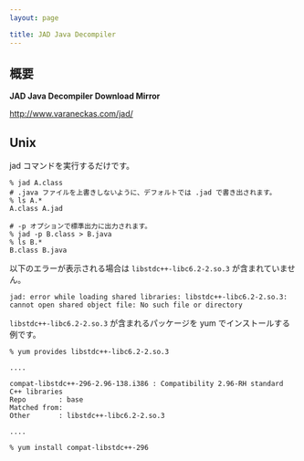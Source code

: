 ```yaml
---
layout: page

title: JAD Java Decompiler
---
```


## 概要

**JAD Java Decompiler Download Mirror**

<http://www.varaneckas.com/jad/>

## Unix

jad コマンドを実行するだけです。

    % jad A.class
    # .java ファイルを上書きしないように、デフォルトでは .jad で書き出されます。
    % ls A.*
    A.class A.jad

    # -p オプションで標準出力に出力されます。
    % jad -p B.class > B.java
    % ls B.*
    B.class B.java

以下のエラーが表示される場合は `libstdc++-libc6.2-2.so.3` が含まれていません。

    jad: error while loading shared libraries: libstdc++-libc6.2-2.so.3: cannot open shared object file: No such file or directory

`libstdc++-libc6.2-2.so.3` が含まれるパッケージを yum でインストールする例です。

    % yum provides libstdc++-libc6.2-2.so.3

    ....

    compat-libstdc++-296-2.96-138.i386 : Compatibility 2.96-RH standard C++ libraries
    Repo        : base
    Matched from:
    Other       : libstdc++-libc6.2-2.so.3

    ....

    % yum install compat-libstdc++-296

